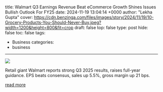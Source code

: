 title: Walmart Q3 Earnings Revenue Beat eCommerce Growth Shines Issues Bullish Outlook For FY25
date: 2024-11-19 13:04:14 +0000
author: "Lekha Gupta"
cover: https://cdn.benzinga.com/files/images/story/2024/11/19/10-Grocery-Products-You-Should-Never-Buy.jpeg?width=1200&height=800&fit=crop
draft: false
top: false
type: post
hide: false
toc: false
tags:
  - Business
categories:
  - business
---

![](https://cdn.benzinga.com/files/images/story/2024/11/19/10-Grocery-Products-You-Should-Never-Buy.jpeg?width=1200&height=800&fit=crop)

Retail giant Walmart reports strong Q3 2025 results, raises full-year guidance. EPS beats consensus, sales up 5.5%, gross margin up 21 bps.

[read more](https://www.benzinga.com/24/11/42060801/walmart-tops-q3-estimates-ecommerce-growth-shines-with-27-lifts-full-year-forecast)
